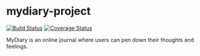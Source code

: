 # mydiary-project

[![Build Status](https://travis-ci.org/mindsworth/mydiary-project.svg?branch=develop)](https://travis-ci.org/mindsworth/mydiary-project)
[![Coverage Status](https://coveralls.io/repos/github/mindsworth/mydiary-project/badge.svg?branch=develop)](https://coveralls.io/github/mindsworth/mydiary-project?branch=develop)

MyDiary is an online journal where users can pen down their thoughts and feelings.

